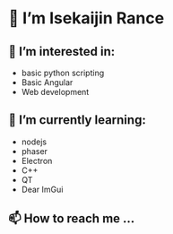 # 👋 I’m Isekaijin Rance
## 👀 I’m interested in: 
- basic python scripting
- Basic Angular
- Web development
## 🌱 I’m currently learning:
- nodejs
- phaser
- Electron
- C++
- QT 
- Dear ImGui
## 📫 How to reach me ...

<!---
IsekaijinRance/IsekaijinRance is a ✨ special ✨ repository because its `README.md` (this file) appears on your GitHub profile.
You can click the Preview link to take a look at your changes.
--->
